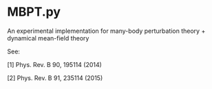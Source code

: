 # MBPT.py

An experimental implementation for many-body perturbation theory + dynamical mean-field theory

See:

[1] Phys. Rev. B 90, 195114 (2014)

[2] Phys. Rev. B 91, 235114 (2015) 
